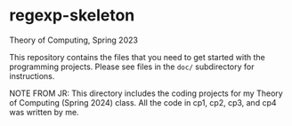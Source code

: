 # regexp-skeleton

Theory of Computing, Spring 2023

This repository contains the files that you need to get started with
the programming projects. Please see files in the `doc/` subdirectory
for instructions.


NOTE FROM JR:
This directory includes the coding projects for my Theory of Computing (Spring 2024) class. All the code in cp1, cp2, cp3, and cp4 was written by me.

